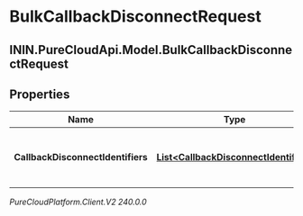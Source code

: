 # BulkCallbackDisconnectRequest

## ININ.PureCloudApi.Model.BulkCallbackDisconnectRequest

## Properties

|Name | Type | Description | Notes|
|------------ | ------------- | ------------- | -------------|
| **CallbackDisconnectIdentifiers** | [**List&lt;CallbackDisconnectIdentifier&gt;**](CallbackDisconnectIdentifier) | The list of requests to disconnect callbacks in bulk | |



_PureCloudPlatform.Client.V2 240.0.0_

